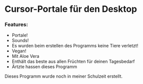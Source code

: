 <h1>Cursor-Portale für den Desktop</h1>
<h3>Features:</h3>
<ul style="list-style-type: disc;">
<li>Portale!</li>
<li>Sounds!</li>
<li>Es wurden beim erstellen des Programms keine Tiere verletzt!</li>
<li>Vegan!</li>
<li>Mit Aloe Vera</li>
<li>Enthält das beste aus allen Früchten für deinen Tagesbedarf</li>
<li>Ärtzte hassen dieses Programm</li>
</ul>

Dieses Programm wurde noch in meiner Schulzeit erstellt.
